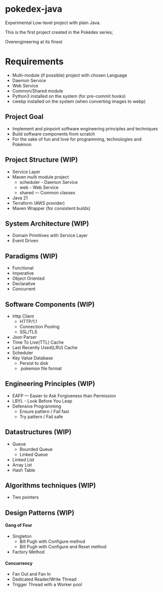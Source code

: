 # pokedex-java

Experimental Low-level project with plain Java.

This is the first project created in the Pokédex series;

Overengineering at its finest

# Requirements

- Multi-module (if possible) project with chosen Language
- Daemon Service
- Web Service
- Common/Shared module
- Python3 installed on the system (for pre-commit hooks)
- cwebp installed on the system (when converting images to webp)

## Project Goal

- Implement and pinpoint software engineering principles and techniques
- Build software components from scratch
- For the sake of fun and love for programming, technologies and Pokémon

## Project Structure (WIP)

- Service Layer
- Maven multi module project
    - scheduler - Daemon Service
    - web - Web Service
    - shared — Common classes
- Java 21
- Terraform (AWS provider)
- Maven Wrapper (for consistent builds)

## System Architecture (WIP)

- Domain Primitives with Service Layer
- Event Driven

## Paradigms (WIP)

- Functional
- Imperative
- Object Oriented
- Declarative
- Concurrent

## Software Components (WIP)

- Http Client
    - HTTP/1.1
    - Connection Pooling
    - SSL/TLS
- Json Parser
- Time To Live(TTL) Cache
- Last Recently Used(LRU) Cache
- Scheduler
- Key Value Database
    - Persist to disk
    - .pokemon file format

## Engineering Principles (WIP)

- EAFP — Easier to Ask Forgiveness than Permission
- LBYL - Look Before You Leap
- Defensive Programming
    - Ensure pattern / Fail fast
    - Try pattern / Fail safe

## Datastructures (WIP)

- Queue
    - Bounded Queue
    - Linked Queue
- Linked List
- Array List
- Hash Table

## Algorithms techniques (WIP)

- Two pointers

## Design Patterns (WIP)

#### Gang of Four

- Singleton
    - Bill Pugh with Configure method
    - Bill Pugh with Configure and Reset method
- Factory Method

#### Concurrency

- Fan Out and Fan In
- Dedicated Reader/Write Thread
- Trigger Thread with a Worker pool